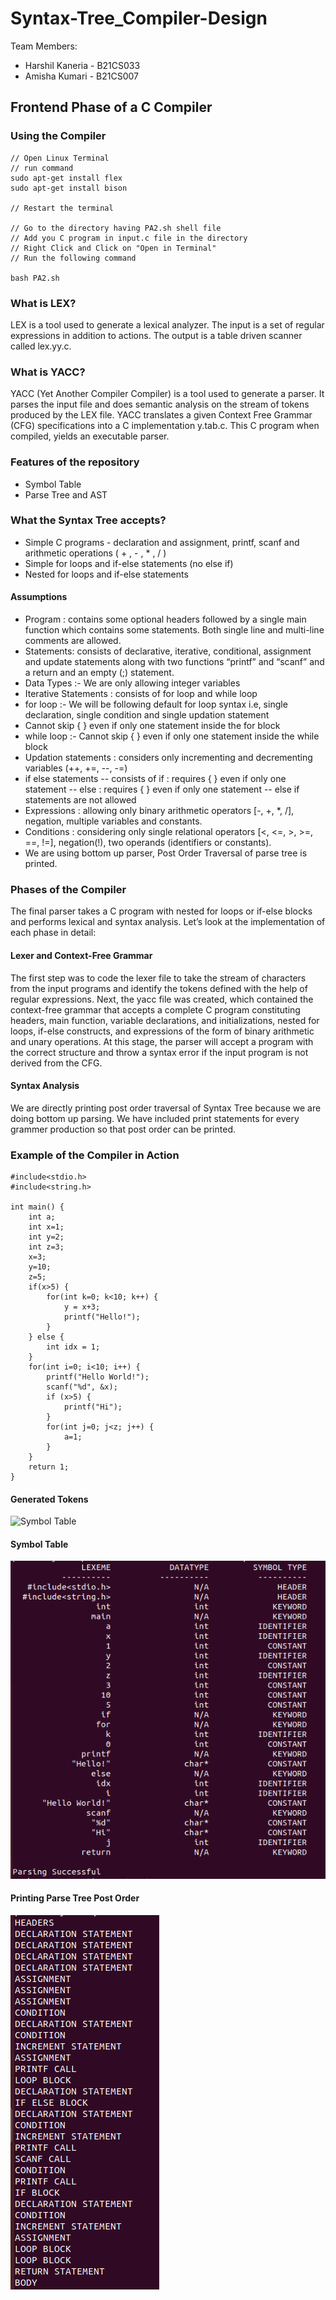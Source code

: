 # Syntax-Tree_Compiler-Design

Team Members:

- Harshil Kaneria - B21CS033
- Amisha Kumari - B21CS007

## Frontend Phase of a C Compiler

### Using the Compiler

```
// Open Linux Terminal
// run command
sudo apt-get install flex
sudo apt-get install bison

// Restart the terminal

// Go to the directory having PA2.sh shell file
// Add you C program in input.c file in the directory
// Right Click and Click on "Open in Terminal"
// Run the following command

bash PA2.sh 
```

### What is LEX?

LEX is a tool used to generate a lexical analyzer. The input is a set of regular expressions in addition to actions. The output is a table driven scanner called lex.yy.c.

### What is YACC?

YACC (Yet Another Compiler Compiler) is a tool used to generate a parser. It parses the input file and does semantic analysis on the stream of tokens produced by the LEX file. YACC translates a given Context Free Grammar (CFG) specifications into a C implementation y.tab.c. This C program when compiled, yields an executable parser.

### Features of the repository

- Symbol Table
- Parse Tree and AST

### What the Syntax Tree accepts?

- Simple C programs - declaration and assignment, printf, scanf and arithmetic operations ( + , - , * , / )
- Simple for loops and if-else statements (no else if)
- Nested for loops and if-else statements

#### Assumptions

- Program : contains some optional headers followed by a single main function which contains some statements. Both single line and multi-line comments are allowed.
- Statements: consists of declarative, iterative, conditional, assignment and update statements along with two functions “printf” and “scanf” and a return and an empty (;) statement.
- Data Types :- We are only allowing integer variables
- Iterative Statements : consists of for loop and while loop
- for loop :- We will be following default for loop syntax i.e, single declaration, single condition and single updation statement
- Cannot skip { } even if only one statement inside the for block
- while loop :- Cannot skip { } even if only one statement inside the while block
- Updation statements : considers only incrementing and decrementing variables (++, +=, --, -=)
- if else statements
-- consists of if : requires { } even if only one statement
-- else : requires { } even if only one statement
-- else if statements are not allowed
- Expressions : allowing only binary arithmetic operators [-, +, *, /], negation, multiple variables and constants.
- Conditions : considering only single relational operators [<, <=, >, >=, ==, !=], negation(!), two operands (identifiers or constants).
- We are using bottom up parser, Post Order Traversal of parse tree is printed.


### Phases of the Compiler

The final parser takes a C program with nested for loops or if-else blocks and performs lexical and syntax analysis. Let’s look at the implementation of each phase in detail:

#### Lexer and Context-Free Grammar

The first step was to code the lexer file to take the stream of characters from the input programs and identify the tokens defined with the help of regular expressions. Next, the yacc file was created, which contained the context-free grammar that accepts a complete C program constituting headers, main function, variable declarations, and initializations, nested for loops, if-else constructs, and expressions of the form of binary arithmetic and unary operations. At this stage, the parser will accept a program with the correct structure and throw a syntax error if the input program is not derived from the CFG.

#### Syntax Analysis

We are directly printing post order traversal of Syntax Tree because we are doing bottom up parsing. We have included print statements for every grammer production so that post order can be printed.

### Example of the Compiler in Action

```
#include<stdio.h>
#include<string.h>

int main() {
    int a;
    int x=1;
    int y=2;
    int z=3;
    x=3;
    y=10;
    z=5;
    if(x>5) {
        for(int k=0; k<10; k++) {
            y = x+3;
            printf("Hello!");
        }
    } else {
        int idx = 1;
    }
    for(int i=0; i<10; i++) {
        printf("Hello World!");
        scanf("%d", &x);
        if (x>5) {
            printf("Hi");
        }
        for(int j=0; j<z; j++) {
            a=1;
        }
    } 
    return 1;
}
```
#### Generated Tokens
![Symbol Table](/Images/Generating%%Tokens.png)

#### Symbol Table

![Symbol Table](/Images/symbol_table.png)

#### Printing Parse Tree Post Order 

![Symbol Table](/Images/syntax_tree.png)




